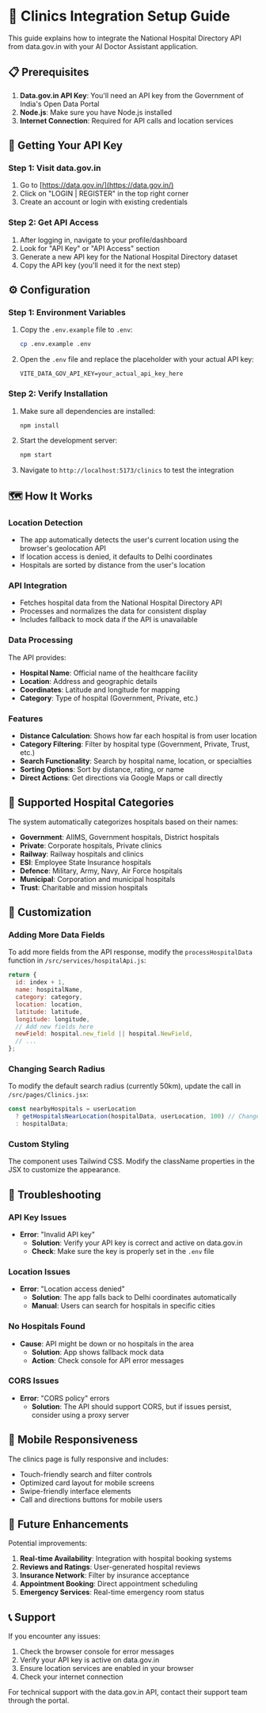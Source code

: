 # 🏥 Clinics Integration Setup Guide

This guide explains how to integrate the National Hospital Directory API from data.gov.in with your AI Doctor Assistant application.

## 📋 Prerequisites

1. **Data.gov.in API Key**: You'll need an API key from the Government of India's Open Data Portal
2. **Node.js**: Make sure you have Node.js installed
3. **Internet Connection**: Required for API calls and location services

## 🔑 Getting Your API Key

### Step 1: Visit data.gov.in
1. Go to [https://data.gov.in/](https://data.gov.in/)
2. Click on "LOGIN | REGISTER" in the top right corner
3. Create an account or login with existing credentials

### Step 2: Get API Access
1. After logging in, navigate to your profile/dashboard
2. Look for "API Key" or "API Access" section
3. Generate a new API key for the National Hospital Directory dataset
4. Copy the API key (you'll need it for the next step)

## ⚙️ Configuration

### Step 1: Environment Variables
1. Copy the `.env.example` file to `.env`:
   ```bash
   cp .env.example .env
   ```

2. Open the `.env` file and replace the placeholder with your actual API key:
   ```env
   VITE_DATA_GOV_API_KEY=your_actual_api_key_here
   ```

### Step 2: Verify Installation
1. Make sure all dependencies are installed:
   ```bash
   npm install
   ```

2. Start the development server:
   ```bash
   npm start
   ```

3. Navigate to `http://localhost:5173/clinics` to test the integration

## 🗺️ How It Works

### Location Detection
- The app automatically detects the user's current location using the browser's geolocation API
- If location access is denied, it defaults to Delhi coordinates
- Hospitals are sorted by distance from the user's location

### API Integration
- Fetches hospital data from the National Hospital Directory API
- Processes and normalizes the data for consistent display
- Includes fallback to mock data if the API is unavailable

### Data Processing
The API provides:
- **Hospital Name**: Official name of the healthcare facility
- **Location**: Address and geographic details
- **Coordinates**: Latitude and longitude for mapping
- **Category**: Type of hospital (Government, Private, etc.)

### Features
- **Distance Calculation**: Shows how far each hospital is from user location
- **Category Filtering**: Filter by hospital type (Government, Private, Trust, etc.)
- **Search Functionality**: Search by hospital name, location, or specialties
- **Sorting Options**: Sort by distance, rating, or name
- **Direct Actions**: Get directions via Google Maps or call directly

## 🏥 Supported Hospital Categories

The system automatically categorizes hospitals based on their names:

- **Government**: AIIMS, Government hospitals, District hospitals
- **Private**: Corporate hospitals, Private clinics
- **Railway**: Railway hospitals and clinics
- **ESI**: Employee State Insurance hospitals
- **Defence**: Military, Army, Navy, Air Force hospitals
- **Municipal**: Corporation and municipal hospitals
- **Trust**: Charitable and mission hospitals

## 🔧 Customization

### Adding More Data Fields
To add more fields from the API response, modify the `processHospitalData` function in `/src/services/hospitalApi.js`:

```javascript
return {
  id: index + 1,
  name: hospitalName,
  category: category,
  location: location,
  latitude: latitude,
  longitude: longitude,
  // Add new fields here
  newField: hospital.new_field || hospital.NewField,
  // ...
};
```

### Changing Search Radius
To modify the default search radius (currently 50km), update the call in `/src/pages/Clinics.jsx`:

```javascript
const nearbyHospitals = userLocation 
  ? getHospitalsNearLocation(hospitalData, userLocation, 100) // Change to 100km
  : hospitalData;
```

### Custom Styling
The component uses Tailwind CSS. Modify the className properties in the JSX to customize the appearance.

## 🚨 Troubleshooting

### API Key Issues
- **Error**: "Invalid API key"
  - **Solution**: Verify your API key is correct and active on data.gov.in
  - **Check**: Make sure the key is properly set in the `.env` file

### Location Issues
- **Error**: "Location access denied"
  - **Solution**: The app falls back to Delhi coordinates automatically
  - **Manual**: Users can search for hospitals in specific cities

### No Hospitals Found
- **Cause**: API might be down or no hospitals in the area
  - **Solution**: App shows fallback mock data
  - **Action**: Check console for API error messages

### CORS Issues
- **Error**: "CORS policy" errors
  - **Solution**: The API should support CORS, but if issues persist, consider using a proxy server

## 📱 Mobile Responsiveness

The clinics page is fully responsive and includes:
- Touch-friendly search and filter controls
- Optimized card layout for mobile screens
- Swipe-friendly interface elements
- Call and directions buttons for mobile users

## 🔄 Future Enhancements

Potential improvements:
1. **Real-time Availability**: Integration with hospital booking systems
2. **Reviews and Ratings**: User-generated hospital reviews
3. **Insurance Network**: Filter by insurance acceptance
4. **Appointment Booking**: Direct appointment scheduling
5. **Emergency Services**: Real-time emergency room status

## 📞 Support

If you encounter any issues:
1. Check the browser console for error messages
2. Verify your API key is active on data.gov.in
3. Ensure location services are enabled in your browser
4. Check your internet connection

For technical support with the data.gov.in API, contact their support team through the portal.
